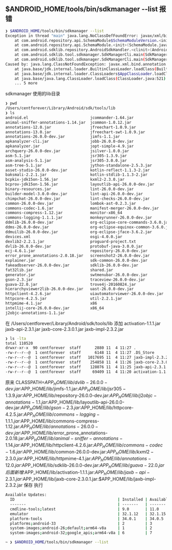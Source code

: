 ## $ANDROID_HOME/tools/bin/sdkmanager --list 报错

```Bash
❯ $ANDROID_HOME/tools/bin/sdkmanager --list
Exception in thread "main" java.lang.NoClassDefFoundError: javax/xml/bind/annotation/XmlSchema
	at com.android.repository.api.SchemaModule$SchemaModuleVersion.<init>(SchemaModule.java:156)
	at com.android.repository.api.SchemaModule.<init>(SchemaModule.java:75)
	at com.android.sdklib.repository.AndroidSdkHandler.<clinit>(AndroidSdkHandler.java:81)
	at com.android.sdklib.tool.sdkmanager.SdkManagerCli.main(SdkManagerCli.java:73)
	at com.android.sdklib.tool.sdkmanager.SdkManagerCli.main(SdkManagerCli.java:48)
Caused by: java.lang.ClassNotFoundException: javax.xml.bind.annotation.XmlSchema
	at java.base/jdk.internal.loader.BuiltinClassLoader.loadClass(BuiltinClassLoader.java:581)
	at java.base/jdk.internal.loader.ClassLoaders$AppClassLoader.loadClass(ClassLoaders.java:178)
	at java.base/java.lang.ClassLoader.loadClass(ClassLoader.java:521)
	... 5 more
```
sdkmanager 使用的lib目录
```Bash
❯ pwd
/Users/centforever/Library/Android/sdk/tools/lib
❯ ls
android.el                           jcommander-1.64.jar
animal-sniffer-annotations-1.14.jar  jcommon-1.0.12.jar
annotations-12.0.jar                 jfreechart-1.0.9.jar
annotations-13.0.jar                 jfreechart-swt-1.0.9.jar
annotations-26.0.0-dev.jar           jimfs-1.1.jar
apkanalyzer-cli.jar                  jobb-26.0.0-dev.jar
apkanalyzer.jar                      jopt-simple-4.9.jar
archquery-26.0.0-dev.jar             jsilver-1.0.0.jar
asm-5.1.jar                          jsr305-1.3.9.jar
asm-analysis-5.1.jar                 jsr305-3.0.0.jar
asm-tree-5.1.jar                     jython-standalone-2.5.3.jar
asset-studio-26.0.0-dev.jar          kotlin-reflect-1.1.3-2.jar
baksmali-2.2.1.jar                   kotlin-stdlib-1.1.3-2.jar
bcpkix-jdk15on-1.56.jar              kxml2-2.3.0.jar
bcprov-jdk15on-1.56.jar              layoutlib-api-26.0.0-dev.jar
binary-resources.jar                 lint-26.0.0-dev.jar
builder-model-3.0.0-dev.jar          lint-api-26.0.0-dev.jar
chimpchat-26.0.0-dev.jar             lint-checks-26.0.0-dev.jar
common-26.0.0-dev.jar                lombok-ast-0.2.3.jar
commons-codec-1.6.jar                manifest-merger-26.0.0-dev.jar
commons-compress-1.12.jar            monitor-x86_64
commons-logging-1.1.1.jar            monkeyrunner-26.0.0-dev.jar
ddmlib-26.0.0-dev.jar                org-eclipse-core-commands-3.6.0.jar
ddms-26.0.0-dev.jar                  org-eclipse-equinox-common-3.6.0.jar
ddmuilib-26.0.0-dev.jar              org-eclipse-jface-3.6.2.jar
devices.xml                          osgi-4.0.0.jar
dexlib2-2.2.1.jar                    proguard-project.txt
dvlib-26.0.0-dev.jar                 protobuf-java-3.0.0.jar
ecj-4.6.1.jar                        repository-26.0.0-dev.jar
error_prone_annotations-2.0.18.jar   screenshot2-26.0.0-dev.jar
explainer.jar                        sdk-common-26.0.0-dev.jar
fakeadbserver-26.0.0-dev.jar         sdklib-26.0.0-dev.jar
fat32lib.jar                         shared.jar
generator.jar                        swtmenubar-26.0.0-dev.jar
gson-2.3.jar                         traceview-26.0.0-dev.jar
guava-22.0.jar                       trove4j-20160824.jar
hierarchyviewer2lib-26.0.0-dev.jar   uast-26.0.0-dev.jar
httpclient-4.2.6.jar                 uiautomatorviewer-26.0.0-dev.jar
httpcore-4.2.5.jar                   util-2.2.1.jar
httpmime-4.1.jar                     x86
intellij-core-26.0.0-dev.jar         x86_64
j2objc-annotations-1.1.jar
```
在 /Users/centforever/Library/Android/sdk/tools/lib 添加
activation-1.1.1.jar
jaxb-api-2.3.1.jar
jaxb-core-2.3.0.1.jar
jaxb-impl-2.3.2.jar
```Bash
❯ ls -lta
total 110520
drwxr-xr-x  90 centforever  staff      2880 11  4 11:27 .
-rw-r--r--@  1 centforever  staff      6148 11  4 11:27 .DS_Store
-rw-r--r--@  1 centforever  staff   1017695 11  4 11:27 jaxb-impl-2.3.2.jar
-rw-r--r--@  1 centforever  staff    254858 11  4 11:26 jaxb-core-2.3.0.1.jar
-rw-r--r--@  1 centforever  staff    128076 11  4 11:25 jaxb-api-2.3.1.jar
-rw-r--r--@  1 centforever  staff     69409 11  4 11:20 activation-1.1.1.jar
```
原来
CLASSPATH=$APP_HOME/lib/dvlib-26.0.0-dev.jar:$APP_HOME/lib/jimfs-1.1.jar:$APP_HOME/lib/jsr305-1.3.9.jar:$APP_HOME/lib/repository-26.0.0-dev.jar:$APP_HOME/lib/j2objc-annotations-1.1.jar:$APP_HOME/lib/layoutlib-api-26.0.0-dev.jar:$APP_HOME/lib/gson-2.3.jar:$APP_HOME/lib/httpcore-4.2.5.jar:$APP_HOME/lib/commons-logging-1.1.1.jar:$APP_HOME/lib/commons-compress-1.12.jar:$APP_HOME/lib/annotations-26.0.0-dev.jar:$APP_HOME/lib/error_prone_annotations-2.0.18.jar:$APP_HOME/lib/animal-sniffer-annotations-1.14.jar:$APP_HOME/lib/httpclient-4.2.6.jar:$APP_HOME/lib/commons-codec-1.6.jar:$APP_HOME/lib/common-26.0.0-dev.jar:$APP_HOME/lib/kxml2-2.3.0.jar:$APP_HOME/lib/httpmime-4.1.jar:$APP_HOME/lib/annotations-12.0.jar:$APP_HOME/lib/sdklib-26.0.0-dev.jar:$APP_HOME/lib/guava-22.0.jar
后面新增
:$APP_HOME/lib/activation-1.1.1.jar:$APP_HOME/lib/jaxb-api-2.3.1.jar:$APP_HOME/lib/jaxb-core-2.3.0.1.jar:$APP_HOME/lib/jaxb-impl-2.3.2.jar
保存 
执行
```Bash
Available Updates:
  ID                                             | Installed | Available
  -------                                        | -------   | -------
  cmdline-tools;latest                           | 9.0       | 11.0
  emulator                                       | 32.1.12   | 32.1.15
  platform-tools                                 | 34.0.1    | 34.0.5
  platforms;android-33                           | 2         | 3
  system-images;android-26;default;arm64-v8a     | 1         | 2
  system-images;android-32;google_apis;arm64-v8a | 6         | 7

~ ❯ $ANDROID_HOME/tools/bin/sdkmanager --list
```



